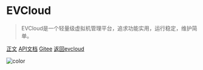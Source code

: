 # EVCloud

> EVCloud是一个轻量级虚拟机管理平台，追求功能实用，运行稳定，维护简单。


[正文](#关于EVCloud)
<a href="/apidocs/" target="view_window">API文档</a>
[Gitee](https://gitee.com/cstcloud-cnic/evcloud)
<a href="/">返回evcloud</a>

<!-- 背景图片 -->


<!-- 背景色 -->
![color](#f0f0f0)